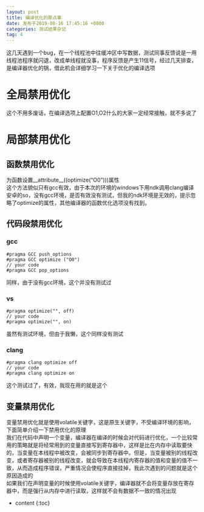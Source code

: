 ```yaml
---
layout: post
title: 编译优化的那点事
date: 发布于2019-08-16 17:45:16 +0800
categories: 测试结果杂记
tag: 4
---
```


这几天遇到一个bug，在一个线程池中往缓冲区中写数据，测试同事反馈说是一用线程池程序就闪退，改成单线程就没事，程序反馈是产生11信号，经过几天排查，是编译器优化的锅，借此机会详细学习一下关于优化的编译选项

<!-- more -->

# 全局禁用优化

这个不用多废话，在编译选项上配置O1,O2什么的大家一定经常接触，就不多说了

# 局部禁用优化

## 函数禁用优化

为函数设置__attribute__((optimize(“O0”)))属性  
这个方法貌似只有gcc有效，由于本次的环境的windows下用ndk调用clang编译安卓的so，没有gcc环境，是否有效没有测试，但我的ndk环境是无效的，提示忽略了optimize的属性，其他编译器的函数优化选项没有找到。

## 代码段禁用优化

### gcc

    
    
    #pragma GCC push_options
    #pragma GCC optimize ("O0") 
    // your code
    #pragma GCC pop_options 
    

同样，由于没有gcc环境，这个并没有测试过

### vs

    
    
    #pragma optimize("", off)
    // your code
    #pragma optimize("", on)
    

虽然有测试环境，但由于我懒，这个同样没有测试

### clang

    
    
    #pragma clang optimize off
    // your code
    #pragma clang optimize on
    

这个测试过了，有效，我现在用的就是这个

## 变量禁用优化

变量禁用优化就是使用volatile关键字，这是原生关键字，不受编译环境的影响，下面简单介绍一下禁用优化的原理  
我们在代码中声明一个变量，编译器在编译的时候会对代码进行优化，一个比较常用的策略就是将经常用到的变量直接写到寄存器中，这样是比在内存中读取要快的，当变量在本线程中被改变，会被同步到寄存器中。但是，当变量被别的线程改变，或者寄存器被别的线程改变，就会导致在本线程内寄存器的值和变量的值不一致，从而造成程序错误，严重情况会使程序直接挂掉，我此次遇到的问题就是这个原因造成的  
如果我们在声明变量的时候使用volatile关键字，编译器就不会将变量存放在寄存器中，而是强行从内存中进行读取，这样就不会有数据不一致的情况出现

* content
{:toc}


